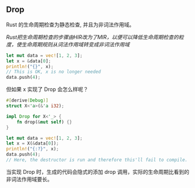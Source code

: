 

## Drop

Rust 的生命周期检查为静态检查, 并且为非词法作用域。

*Rust把生命周期检查的步骤由HIR改为了MIR，以便可以降低生命周期检查的粒度，使生命周期规则从词法作用域转变成非词法作用域*

```rust
let mut data = vec![1, 2, 3];
let x = &data[0];
println!("{}", x);
// This is OK, x is no longer needed
data.push(4);
```

但如果 x 实现了 Drop 会怎么样呢？

```rust
#[derive(Debug)]
struct X<'a>(&'a i32);

impl Drop for X<'_> {
    fn drop(&mut self) {}
}

let mut data = vec![1, 2, 3];
let x = X(&data[0]);
println!("{:?}", x);
data.push(4);
// Here, the destructor is run and therefore this'll fail to compile.
```

当实现 Drop 时，生成的代码会隐式的添加 drop 调用，实际的生命周期比看到的非词法作用域要长。